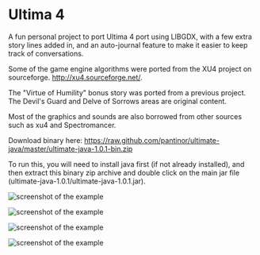 Ultima 4
=========

A fun personal project to port Ultima 4 port using LIBGDX, with a few extra story lines added in, 
and an auto-journal feature to make it easier to keep track of conversations.

Some of the game engine algorithms were ported from the XU4 project on sourceforge.
http://xu4.sourceforge.net/.

The "Virtue of Humility" bonus story was ported from a previous project.
The Devil's Guard and Delve of Sorrows areas are original content.

Most of the graphics and sounds are also borrowed from other sources such as xu4 and Spectromancer.

Download binary here: https://raw.github.com/pantinor/ultimate-java/master/ultimate-java-1.0.1-bin.zip

To run this, you will need to install java first (if not already installed), and then extract 
this binary zip archive and double click on the main jar file (ultimate-java-1.0.1/ultimate-java-1.0.1.jar).

![screenshot of the example](https://raw.github.com/pantinor/ultimate-java/master/shot4.png)

![screenshot of the example](https://raw.github.com/pantinor/ultimate-java/master/shot1.png)

![screenshot of the example](https://raw.github.com/pantinor/ultimate-java/master/shot2.png)

![screenshot of the example](https://raw.github.com/pantinor/ultimate-java/master/shot3.png)
